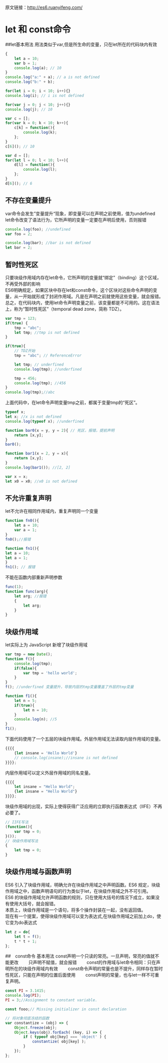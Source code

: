 原文链接：http://es6.ruanyifeng.com/

# let 和 const命令

##let基本用法
用法类似于var,但是所生命的变量，只在let所在的代码块内有效
 
```javascript
{
	let a = 10;
	var b = 1;
	console.log(a); // 10
}
console.log("a:" + a); // a is not defined
console.log("b:" + b);
```

```javascript
for(let i = 0; i < 10; i++){}
console.log(i); // i is not defined

for(var j = 0; j < 10; j++){}
console.log(j); // 10
```

```javascript
var c = [];
for(var k = 0; k < 10; k++){
	c[k] = function(){
		console.log(k);
	};
}
c[6](); // 10

var d = [];
for(let l = 0; l < 10; l++){
	d[l] = function(){
		console.log(l);
	};
}
d[6](); // 6
```

## 不存在变量提升
var命令会发生”变量提升“现象，即变量可以在声明之前使用，值为undefined  
let命令改变了语法行为，它所声明的变量一定要在声明后使用，否则报错

```javascript
console.log(foo); //undefined
var foo = 2; 

console.log(bar); //bar is not defined
let bar = 2;
```


## 暂时性死区
只要块级作用域内存在let命令，它所声明的变量就“绑定”（binding）这个区域，不再受外部的影响  
ES6明确规定，如果区块中存在let和const命令，这个区块对这些命令声明的变量，从一开始就形成了封闭作用域。凡是在声明之前就使用这些变量，就会报错。  
总之，在代码块内，使用let命令声明变量之前，该变量都是不可用的。这在语法上，称为“暂时性死区”（temporal dead zone，简称 TDZ）。

```javascript
var tmp = 123;
if(true) {
	tmp = "abc";
	let tmp; //tmp is not defined
}
```

```javascript
if(true){
	// TDZ开始
	tmp = "abc"; // ReferenceError

	let tmp; // underfined
	console.log(tmp); //underfined

	tmp = 456;
	console.log(tmp); //456
}
console.log(tmp);//abc
```

上面代码中，在let命令声明变量tmp之前，都属于变量tmp的“死区”。 

```javascript
typeof x;
let x; //x is not defined
console.log(typeof x); //underfined
```

```javascript
function bar0(x = y, y = 2){ // 死区，报错，提前声明
 	return [x,y];
}
bar0();

function bar1(x = 2, y = x){
	return [x,y];
}
console.log(bar1()); //[2, 2]
```

```javascript
var x = x;
let x0 = x0; //x0 is not defined
``` 

## 不允许重复声明
let不允许在相同作用域内，重复声明同一个变量

```javascript
function fn0(){
	let a = 10;
 	var a = 1;
}
fn0();//报错

function fn1(){
let a = 10;
let a = 1;
}
fn1(); // 报错
```

不能在函数内部重新声明参数

```javascript
func(1);
function func(arg){
	let arg; //报错
	{
		let arg;
	}
}
``` 

## 块级作用域
let实际上为 JavaScript 新增了块级作用域

```javascript
var tmp = new Date();
function f(){
	console.log(tmp);
	if(false){
		var tmp = 'hello world';
	}
}
f(); //underfined 变量提升，导致内层的tmp变量覆盖了外层的tmp变量

function f1(){
	let n = 5;
	if(true){
		let n = 10;
	}
	console.log(n); //5
}
f1();
```

下面代码使用了一个五层的块级作用域。外层作用域无法读取内层作用域的变量。

```javascript
{{{{
	{let insane = 'Hello World'}
	// console.log(insane);//insane is not defined
}}}};
```

内层作用域可以定义外层作用域的同名变量。

```javascript
{{{{
	let insane = "Hello World";
	{let insane = "Hello World"}
}}}};
```

块级作用域的出现，实际上使得获得广泛应用的立即执行函数表达式（IIFE）不再必要了。

```javascript
// IIFE写法
(function(){
	var tmp = 0;
}());
// 块级作用域写法
{
	let tmp = 0;
}
```


## 块级作用域与函数声明
ES6 引入了块级作用域，明确允许在块级作用域之中声明函数。ES6 规定，块级作用域之中，函数声明语句的行为类似于let，在块级作用域之外不可引用。  
ES6 的块级作用域允许声明函数的规则，只在使用大括号的情况下成立，如果没有使用大括号，就会报错。  
本质上，块级作用域是一个语句，将多个操作封装在一起，没有返回值。  
现在有一个提案，使得块级作用域可以变为表达式,在块级作用域之前加上do，使它变为do表达式

```javascript
let z = do{
	let t = f();
	t * t + 1;
};
```


##　const命令 基本用法
const声明一个只读的常亮。一旦声明，常亮的值就不能更改　　
只声明不赋值，就会报错　　
const的作用域与let命令相同：只在声明所在的块级作用域内有效　　
const命令声明的常量也是不提升，同样存在暂时性死区，只能在声明的位置后面使用　　
const声明的常量，也与let一样不可重复声明。

```javascript
const PI = 3.1415;
console.log(PI);
PI = 3;//Assignment to constant variable.

const fooo;// Missing initializer in const declaration 
```

```javascript
// 将对象彻底冻结的函数
var constantize = (obj) => {
    Object.freeze(obj);
    Object.keys(obj).forEach( (key, i) => {
        if ( typeof obj[key] === 'object' ) {
        	constantize( obj[key] );
    	}
  	});
};
```